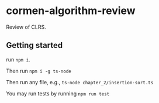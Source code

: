 # cormen-algorithm-review

Review of CLRS.

## Getting started

run `npm i`. 

Then run `npm i -g ts-node`

Then run any file, e.g., `ts-node chapter_2/insertion-sort.ts`

You may run tests by running `npm run test`